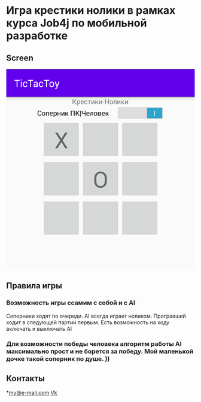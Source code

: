 # Игра крестики нолики в рамках курса Job4j по мобильной разработке

## Screen
![ScreenShot](images/screen.png)

## Правила игры
### Возможность игры ссамим с собой и с AI
Соперники ходят по очереди. AI всегда играет ноликом. Програвший ходит в следующей партии первым. Есть возможность на ходу включать и выключать AI 

### Для возможности победы человека алгоритм работы AI максимально прост и не борется за победу. Мой маленькой дочке такой соперник по душе. ))
 

## Контакты
*my@e-mail.com
[Vk](https://vk.com/)
